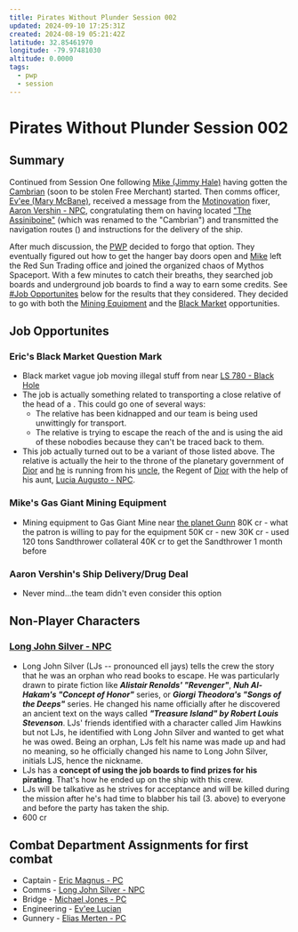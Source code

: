 ```yaml
---
title: Pirates Without Plunder Session 002
updated: 2024-09-10 17:25:31Z
created: 2024-08-19 05:21:42Z
latitude: 32.85461970
longitude: -79.97481030
altitude: 0.0000
tags:
  - pwp
  - session
---
```


# Pirates Without Plunder Session 002

## Summary

Continued from Session One following [ Mike (Jimmy Hale)](Michael%20Jones%20-%20PC.md) having gotten the [Cambrian](Cambrian%20-%20Free%20Merchant.md) (soon to be stolen Free Merchant) started. Then comms officer, [Ev\'ee (Mary McBane)](Ev_ee%20Lucian%20-%20PC.md), received a message from the [Motinovation](Motinovation%20Industries%20(MI).md) fixer, [Aaron Vershin - NPC](Aaron%20Vershin%20-%20NPC.md), congratulating them on having located ["The Assiniboine"](Cambrian%20-%20Free%20Merchant.md) (which was renamed to the \"Cambrian\") and transmitted the navigation routes ([](STARS%20WITHOUT%20NUMBER,%20FREE%20EDITION#Making%20Spike%20Drills|"rutters")) and instructions for the delivery of the ship.

After much discussion, the [PWP](Players%20and%20Their%20Characters.md) decided to forgo that option. They eventually figured out how to get the hanger bay doors open and [Mike](Michael%20Jones%20-%20PC.md) left the Red Sun Trading office and joined the organized chaos of Mythos Spaceport. With a few minutes to catch their breaths, they searched job boards and underground job boards to find a way to earn some credits. See [#Job Opportunites](#Job%20Opportunites) below for the results that they considered. They decided to go with both the [Mining Equipment](#Mike%20's%20Gas%20Giant%20Mining%20Equipment) and the [Black Market](#Eric%20's%20Black%20Market%20Question%20Mark) opportunities.

## Job Opportunites

### Eric\'s Black Market Question Mark

-   Black market vague job moving illegal stuff from near [LS 780 - Black Hole](LS%20780%20-%20Black%20Hole.md)
-   The job is actually something related to transporting a close relative of the head of a [](STARS%20WITHOUT%20NUMBER,%20FREE%20EDITION#Megacorps|Megacorp).  This could go one of several ways:
    -   The relative has been kidnapped and our team is being used unwittingly for transport.
    -   The relative is trying to escape the reach of the [](STARS%20WITHOUT%20NUMBER,%20FREE%20EDITION#Megacorps|Megacorp) and is using the aid of these nobodies because they can't be traced back to them.
- This job actually turned out to be a variant of those listed above.  The relative is actually the heir to the throne of the planetary government of [Dior](Dior%20-%20Planet.md) and [he](Rafael%20Rosa%20-%20NPC.md) is running from his [uncle](Mateus%20Augusto%20-%20NPC.md), the Regent of [Dior](Dior%20-%20Planet.md) with the help of his aunt, [Lucia Augusto - NPC](Lucia%20Augusto%20-%20NPC.md).

### Mike\'s Gas Giant Mining Equipment

-   Mining equipment to Gas Giant Mine near [the planet Gunn](Gunn%20-%20Planet.md) 80K cr - what the patron is willing to pay for the equipment 50K cr - new 30K cr - used 120 tons Sandthrower collateral 40K cr to get the Sandthrower 1 month before

### Aaron Vershin\'s Ship Delivery/Drug Deal

-   Never mind...the team didn\'t even consider this option

## Non-Player Characters

### [Long John Silver - NPC](Long%20John%20Silver%20-%20NPC.md)

-   Long John Silver (LJs -- pronounced ell jays) tells the crew the story that he was an orphan who read books to escape. He was particularly drawn to pirate fiction like ***Alistair Renolds\' \"Revenger\"***, ***Nuh Al-Hakam\'s \"Concept of Honor\"*** series, or ***Giorgi Theodora\'s \"Songs of the Deeps\"*** series. He changed his name officially after he discovered an ancient text on the ways called ***\"Treasure Island\" by Robert Louis Stevenson***. LJs\' friends identified with a character called Jim Hawkins but not LJs, he identified with Long John Silver and wanted to get what he was owed. Being an orphan, LJs felt his name was made up and had no meaning, so he officially changed his name to Long John Silver, initials LJS, hence the nickname.
-   LJs has a **concept of using the job boards to find prizes for his pirating**. That\'s how he ended up on the ship with this crew.
-   LJs will be talkative as he strives for acceptance and will be killed during the mission after he\'s had time to blabber his tail (3. above) to everyone and before the party has taken the ship. 
-   600 cr

## Combat Department Assignments for first combat

-   Captain - [Eric Magnus - PC](Eric%20Magnus%20-%20PC.md)
-   Comms - [Long John Silver - NPC](Long%20John%20Silver%20-%20NPC.md)
-   Bridge - [Michael Jones - PC](Michael%20Jones%20-%20PC.md)
-   Engineering - [Ev'ee Lucian](Ev_ee%20Lucian%20-%20PC.md)
-   Gunnery - [Elias Merten - PC](Elias%20Merten%20-%20PC.md)
